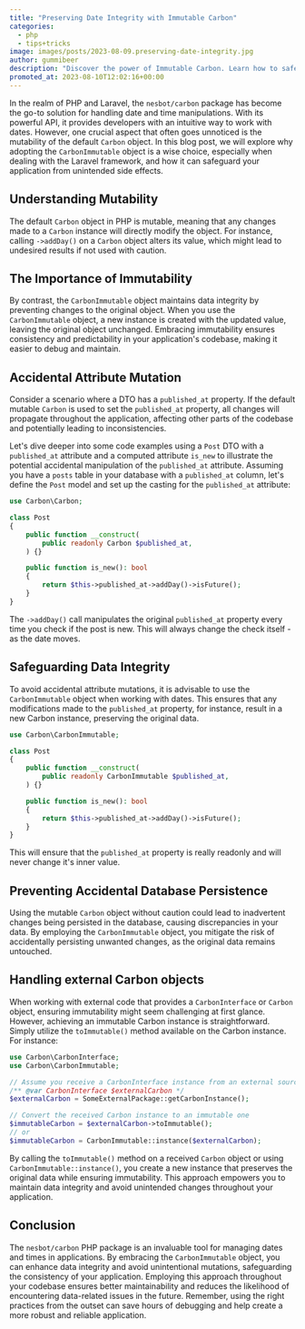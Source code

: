 ```yaml
---
title: "Preserving Date Integrity with Immutable Carbon"
categories:
  - php
  - tips+tricks
image: images/posts/2023-08-09.preserving-date-integrity.jpg
author: gummibeer
description: "Discover the power of Immutable Carbon. Learn how to safeguard date integrity, prevent accidental mutations, and enhance the reliability of your application's date handling."
promoted_at: 2023-08-10T12:02:16+00:00
---
```


In the realm of PHP and Laravel, the `nesbot/carbon` package has become the go-to solution for handling date and time manipulations.
With its powerful API, it provides developers with an intuitive way to work with dates.
However, one crucial aspect that often goes unnoticed is the mutability of the default `Carbon` object.
In this blog post, we will explore why adopting the `CarbonImmutable` object is a wise choice, especially when dealing with the Laravel framework, and how it can safeguard your application from unintended side effects.

## Understanding Mutability

The default `Carbon` object in PHP is mutable, meaning that any changes made to a `Carbon` instance will directly modify the object.
For instance, calling `->addDay()` on a `Carbon` object alters its value, which might lead to undesired results if not used with caution.

## The Importance of Immutability

By contrast, the `CarbonImmutable` object maintains data integrity by preventing changes to the original object.
When you use the `CarbonImmutable` object, a new instance is created with the updated value, leaving the original object unchanged.
Embracing immutability ensures consistency and predictability in your application's codebase, making it easier to debug and maintain.

## Accidental Attribute Mutation

Consider a scenario where a DTO has a `published_at` property.
If the default mutable `Carbon` is used to set the `published_at` property, all changes will propagate throughout the application, affecting other parts of the codebase and potentially leading to inconsistencies.

Let's dive deeper into some code examples using a `Post` DTO with a `published_at` attribute and a computed attribute `is_new` to illustrate the potential accidental manipulation of the `published_at` attribute.
Assuming you have a `posts` table in your database with a `published_at` column, let's define the `Post` model and set up the casting for the `published_at` attribute:

```php
use Carbon\Carbon;

class Post
{
    public function __construct(
        public readonly Carbon $published_at,
    ) {}

    public function is_new(): bool
    {
        return $this->published_at->addDay()->isFuture();
    }
}
```

The `->addDay()` call manipulates the original `published_at` property every time you check if the post is new.
This will always change the check itself - as the date moves.

## Safeguarding Data Integrity

To avoid accidental attribute mutations, it is advisable to use the `CarbonImmutable` object when working with dates.
This ensures that any modifications made to the `published_at` property, for instance, result in a new Carbon instance, preserving the original data.

```php
use Carbon\CarbonImmutable;

class Post
{
    public function __construct(
        public readonly CarbonImmutable $published_at,
    ) {}

    public function is_new(): bool
    {
        return $this->published_at->addDay()->isFuture();
    }
}
```

This will ensure that the `published_at` property is really readonly and will never change it's inner value.

## Preventing Accidental Database Persistence

Using the mutable `Carbon` object without caution could lead to inadvertent changes being persisted in the database, causing discrepancies in your data.
By employing the `CarbonImmutable` object, you mitigate the risk of accidentally persisting unwanted changes, as the original data remains untouched.

## Handling external Carbon objects

When working with external code that provides a `CarbonInterface` or `Carbon` object, ensuring immutability might seem challenging at first glance.
However, achieving an immutable Carbon instance is straightforward.
Simply utilize the `toImmutable()` method available on the Carbon instance.
For instance:

```php
use Carbon\CarbonInterface;
use Carbon\CarbonImmutable;

// Assume you receive a CarbonInterface instance from an external source
/** @var CarbonInterface $externalCarbon */
$externalCarbon = SomeExternalPackage::getCarbonInstance();

// Convert the received Carbon instance to an immutable one
$immutableCarbon = $externalCarbon->toImmutable();
// or
$immutableCarbon = CarbonImmutable::instance($externalCarbon);

```

By calling the `toImmutable()` method on a received `Carbon` object or using `CarbonImmutable::instance()`, you create a new instance that preserves the original data while ensuring immutability.
This approach empowers you to maintain data integrity and avoid unintended changes throughout your application.

## Conclusion

The `nesbot/carbon` PHP package is an invaluable tool for managing dates and times in applications.
By embracing the `CarbonImmutable` object, you can enhance data integrity and avoid unintentional mutations, safeguarding the consistency of your application.
Employing this approach throughout your codebase ensures better maintainability and reduces the likelihood of encountering data-related issues in the future.
Remember, using the right practices from the outset can save hours of debugging and help create a more robust and reliable application.
